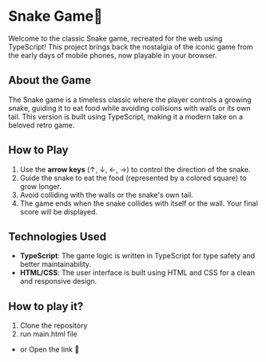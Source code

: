 # Snake Game🐍

Welcome to the classic Snake game, recreated for the web using TypeScript! This project brings back the nostalgia of the iconic game from the early days of mobile phones, now playable in your browser.

## About the Game
The Snake game is a timeless classic where the player controls a growing snake, guiding it to eat food while avoiding collisions with walls or its own tail. This version is built using TypeScript, making it a modern take on a beloved retro game.

## How to Play
1. Use the **arrow keys** (↑, ↓, ←, →) to control the direction of the snake.
2. Guide the snake to eat the food (represented by a colored square) to grow longer.
3. Avoid colliding with the walls or the snake's own tail.
4. The game ends when the snake collides with itself or the wall. Your final score will be displayed.

## Technologies Used
- **TypeScript**: The game logic is written in TypeScript for type safety and better maintainability.
- **HTML/CSS**: The user interface is built using HTML and CSS for a clean and responsive design.

## How to play it?
1. Clone the repository
2. run main.html file
- or Open the link 🔗
